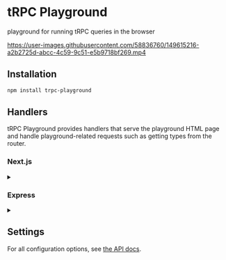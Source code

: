 # tRPC Playground

playground for running tRPC queries in the browser

https://user-images.githubusercontent.com/58836760/149615216-a2b2725d-abcc-4c59-9c51-e5b9718bf269.mp4

## Installation

```sh
npm install trpc-playground
```

## Handlers

tRPC Playground provides handlers that serve the playground HTML page and handle playground-related requests such as getting types from the router.

<h3>Next.js</h3>

<details>
<summary></summary>

[Example](https://github.com/sachinraja/trpc-playground/tree/main/apps/next)

```ts
// pages/api/trpc-playground.ts
import { NextApiHandler } from 'next'
import { appRouter } from 'server/routers/_app'
import { nextHandler } from 'trpc-playground/handlers/next'

const setupHandler = nextHandler({
  router: appRouter,
  // tRPC api path, pages/api/trpc/[trpc].ts in this case
  trpcApiEndpoint: '/api/trpc',
  playgroundEndpoint: '/api/trpc-playground',
})

const handler: NextApiHandler = async (req, res) => {
  const playgroundHandler = await setupHandler
  await playgroundHandler(req, res)
}

export default handler
```

</details>

<h3>Express</h3>

<details>
<summary></summary>

[Example](https://github.com/sachinraja/trpc-playground/tree/main/apps/express)

```ts
// server.ts
import * as trpcExpress from '@trpc/server/adapters/express'
import express from 'express'
import { expressHandler } from 'trpc-playground/handlers/express'
import { appRouter } from './router'

const runApp = async () => {
  const app = express()

  const trpcApiEndpoint = '/api/trpc'
  const playgroundEndpoint = '/api/trpc-playground'

  app.use(
    trpcApiEndpoint,
    trpcExpress.createExpressMiddleware({
      router: appRouter,
    }),
  )

  app.use(
    playgroundEndpoint,
    await expressHandler({
      trpcApiEndpoint,
      playgroundEndpoint,
      router: appRouter,
    }),
  )

  app.listen(3000, () => {
    console.log('listening at http://localhost:3000')
  })
}

runApp()
```

</details>

## Settings

For all configuration options, see [the API docs](https://paka.dev/npm/@trpc-playground/types#module-index-export-TrpcPlaygroundConfig).
